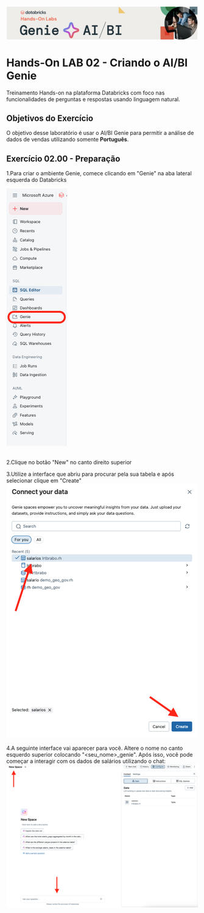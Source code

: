 <img src="https://raw.githubusercontent.com/lrtbrabo/databricks_customer_lab/main/images/header_genie.png">

# Hands-On LAB 02 - Criando o AI/BI Genie


Treinamento Hands-on na plataforma Databricks com foco nas funcionalidades de perguntas e respostas usando linguagem natural.

## Objetivos do Exercício

O objetivo desse laboratório é usar o AI/BI Genie para permitir a análise de dados de vendas utilizando somente **Português**.


## Exercício 02.00 - Preparação

1.Para criar o ambiente Genie, comece clicando em "Genie" na aba lateral esquerda do Databricks

<img src="https://raw.githubusercontent.com/lrtbrabo/databricks_customer_lab/refs/heads/main/images/lab2_01.png">
</br></br>

2.Clique no botão "New" no canto direito superior

3.Utilize a interface que abriu para procurar pela sua tabela e após selecionar clique em "Create"
<img src="https://raw.githubusercontent.com/lrtbrabo/databricks_customer_lab/refs/heads/main/images/lab2_02.png">

4.A seguinte interface vai aparecer para você. Altere o nome no canto esquerdo superior colocando "<seu_nome>_genie". Após isso, você pode começar a interagir com os dados de salários utilizando o chat:
<img src="https://raw.githubusercontent.com/lrtbrabo/databricks_customer_lab/refs/heads/main/images/lab2_03.png">

